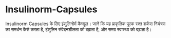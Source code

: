 # Insulinorm-Capsules
Insulinorm Capsules के लिए इंसुलिनोर्म कैप्सूल। जानें कि यह प्राकृतिक पूरक रक्त शर्करा नियंत्रण का समर्थन कैसे करता है, इंसुलिन संवेदनशीलता को बढ़ाता है, और समग्र स्वास्थ्य को बढ़ाता है।
